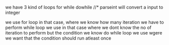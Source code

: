 we have 3 kind of loops 
for
while
dowhile
//*  parseint will convert a input to integer

we use for loop in that case, where we know how many iteration we have to perform
while loop we use in that case where we dont know the no of iteration to perform but the condition we know
do while loop we use wgere we want that the condition should run atleast once 